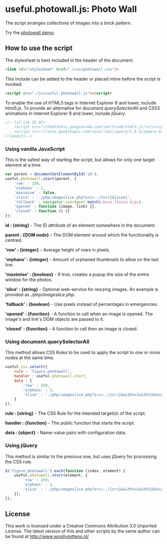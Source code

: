 # useful.photowall.js: Photo Wall

The script arranges collections of images into a brick pattern.

Try the <a href="http://www.woollymittens.nl/useful/default.php?url=photowall">photowall demo</a>.

## How to use the script

The stylesheet is best included in the header of the document.

```html
<link rel="stylesheet" href="./css/photowall.css"/>
```

This include can be added to the header or placed inline before the script is invoked.

```html
<script src="./js/useful.photowall.js"></script>
```

To enable the use of HTML5 tags in Internet Explorer 8 and lower, include *html5.js*. To provide an alternative for *document.querySelectorAll* and CSS3 animations in Internet Explorer 8 and lower, include *jQuery*.

```html
<!--[if lte IE 9]>
	<script src="//html5shiv.googlecode.com/svn/trunk/html5.js"></script>
	<script src="//ajax.googleapis.com/ajax/libs/jquery/1.8.3/jquery.min.js"></script>
<![endif]-->
```

### Using vanilla JavaScript

This is the safest way of starting the script, but allows for only one target element at a time.

```javascript
var parent = documentGetElementById('id');
useful.photowall.start(parent, {
	'row' : 150,
	'orphans' : 2,
	'maximise' : false,
	'slice' : './php/imageslice.php?src=../{src}&{size}',
	'fallback' : navigator.userAgent.match(/msie 7|msie 6/gi),
	'opened' : function (image, link) {},
	'closed' : function () {}
});
```

**id : {string}** - The ID attribute of an element somewhere in the document.

**parent : {DOM node}** - The DOM element around which the functionality is centred.

**'row' : {integer}** - Average height of rows in pixels.

**'orphans' : {integer}** - Amount of orphaned thumbnails to allow on the last line.

**'maximise' : {boolean}** - If true, creates a popup the size of the entire window for the photos.

**'slice' : {string}** - Optional web-service for resizing images. An example is provided as *./php/imageslice.php*.

**'fallback' : {boolean}** - Use pixels instead of percentages in emergencies.

**'opened' : {function}** - A function to call when an image is opened. The image's and link's DOM objects are passed to it.

**'closed' : {function}** - A function to call then an image is closed.

### Using document.querySelectorAll

This method allows CSS Rules to be used to apply the script to one or more nodes at the same time.

```javascript
useful.css.select({
	rule : 'figure.photowall',
	handler : useful.photowall.start,
	data : {
		'row' : 150,
		'orphans' : 2,
		'slice' : './php/imageslice.php?src=../{src}&width={width}&height={height}'
	}
});
```

**rule : {string}** - The CSS Rule for the intended target(s) of the script.

**handler : {function}** - The public function that starts the script.

**data : {object}** - Name-value pairs with configuration data.

### Using jQuery

This method is similar to the previous one, but uses jQuery for processing the CSS rule.

```javascript
$('figure.photowall').each(function (index, element) {
	useful.photowall.start(element, {
		'row' : 150,
		'orphans' : 2,
		'slice' : './php/imageslice.php?src=../{src}&width={width}&height={height}'
	});
});
```

## License
This work is licensed under a Creative Commons Attribution 3.0 Unported License. The latest version of this and other scripts by the same author can be found at http://www.woollymittens.nl/

